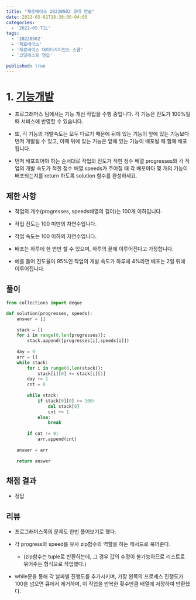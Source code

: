 ```yaml
---
title: "제로베이스 20220502 코테 연습"
date: 2022-05-02T18:30:00-04:00
categories:
  - '2022-05 TIL'
tags:
  - '20220502'
  - '제로베이스'
  - '제로베이스 데이터사이언스 스쿨'
  - '코딩테스트 연습'

published: true
---
```


# 1. [기능개발](https://programmers.co.kr/learn/courses/30/lessons/42586#)


* 프로그래머스 팀에서는 기능 개선 작업을 수행 중입니다. 각 기능은 진도가 100%일 때 서비스에 반영할 수 있습니다.

* 또, 각 기능의 개발속도는 모두 다르기 때문에 뒤에 있는 기능이 앞에 있는 기능보다 먼저 개발될 수 있고, 이때 뒤에 있는 기능은 앞에 있는 기능이 배포될 때 함께 배포됩니다.

* 먼저 배포되어야 하는 순서대로 작업의 진도가 적힌 정수 배열 progresses와 각 작업의 개발 속도가 적힌 정수 배열 speeds가 주어질 때 각 배포마다 몇 개의 기능이 배포되는지를 return 하도록 solution 함수를 완성하세요.

## 제한 사항

* 작업의 개수(progresses, speeds배열의 길이)는 100개 이하입니다.

* 작업 진도는 100 미만의 자연수입니다.
* 작업 속도는 100 이하의 자연수입니다.
* 배포는 하루에 한 번만 할 수 있으며, 하루의 끝에 이루어진다고 가정합니다.
* 예를 들어 진도율이 95%인 작업의 개발 속도가 하루에 4%라면 배포는 2일 뒤에 이루어집니다.

## 풀이

```py
from collections import deque

def solution(progresses, speeds):
    answer = []
    
    stack = []
    for i in range(0,len(progresses)):
        stack.append([progresses[i],speeds[i]])
    
    day = 0
    arr = []
    while stack:
        for i in range(0,len(stack)):
            stack[i][0] += stack[i][1]
        day += 1
        cnt = 0
        
        while stack:
            if stack[0][0] >= 100:
                del stack[0]
                cnt += 1
            else:
                break
        
        if cnt != 0:
            arr.append(cnt)
        
    answer = arr
    
    return answer
```

## 채점 결과

* 정답

## 리뷰

* 프로그래머스쪽의 문제도 한번 풀어보기로 했다.

* 각 progress와 speed를 유사 zip함수의 역할을 하는 메서드로 묶어준다.
  * (zip함수는 tuple로 반환하는데, 그 경우 값의 수정이 불가능하므로 리스트로 묶어주는 형식으로 작업했다.)

* while문을 통해 각 날짜별 진행도를 추가시키며, 가장 왼쪽의 프로세스 진행도가 100을 넘으면 큐에서 제거하며, 이 작업을 반복한 횟수만큼 배열에 저장하여 반환했다.


